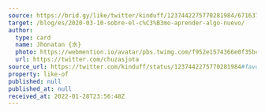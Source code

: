 ```yaml
---
source: https://brid.gy/like/twitter/kinduff/1237442275770281984/67163700
target: /blog/es/2020-03-10-sobre-el-c%C3%B3mo-aprender-algo-nuevo/
author:
  type: card
  name: Jhonatan {水}
  photo: https://webmention.io/avatar/pbs.twimg.com/f952e1574366e0f35bc0998e7f39f6cddf970eb7b1bd8583d3871b604ece8236.jpg
  url: https://twitter.com/chuzasjota
source_url: https://twitter.com/kinduff/status/1237442275770281984#favorited-by-67163700
property: like-of
published: null
published_at: null
received_at: 2022-01-28T23:56:48Z
---
```


